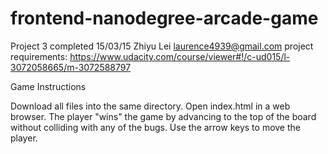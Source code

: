 frontend-nanodegree-arcade-game
===============================

Project 3
completed 15/03/15
Zhiyu Lei
laurence4939@gmail.com
project requirements:  https://www.udacity.com/course/viewer#!/c-ud015/l-3072058665/m-3072588797


Game Instructions

Download all files into the same directory.
Open index.html in a web browser.
The player "wins" the game by advancing to the top of the board without colliding with any of the bugs.
Use the arrow keys to move the player.


